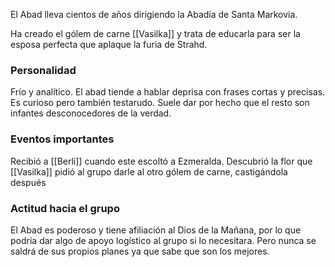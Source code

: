 El Abad lleva cientos de años dirigiendo la Abadía de Santa Markovia.

Ha creado el gólem de carne [[Vasilka]] y trata de educarla para ser la esposa perfecta que aplaque la furia de Strahd.

### Personalidad
Frío y analítico. El abad tiende a hablar deprisa con frases cortas y precisas. Es curioso pero también testarudo. Suele dar por hecho que el resto son infantes desconocedores de la verdad.

### Eventos importantes
Recibió a [[Berli]] cuando este escoltó a Ezmeralda.
Descubrió la flor que [[Vasilka]] pidió al grupo darle al otro gólem de carne, castigándola después

### Actitud hacia el grupo
El Abad es poderoso y tiene afiliación al Dios de la Mañana, por lo que podría dar algo de apoyo logístico al grupo si lo necesitara. Pero nunca se saldrá de sus propios planes ya que sabe que son los mejores.